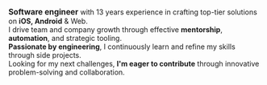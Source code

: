 ---
---

**<span style="font-size:1.1em">Software engineer</span>** with 13 years experience in crafting top-tier solutions on **iOS, Android** & Web.<br />
I drive team and company growth through effective **mentorship**, **automation**, and strategic tooling.<br />
**Passionate by engineering**, I continuously learn and refine my skills through side projects.<br />
Looking for my next challenges, **I'm eager to contribute** through innovative problem-solving and collaboration.
